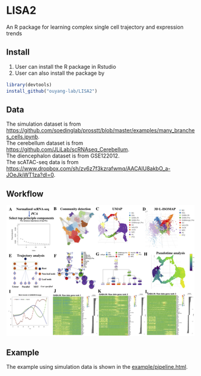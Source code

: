 # LISA2
An R package for learning complex single cell trajectory and expression trends

## Install
1. User can install the R package in Rstudio
2. User can also install the package by 

```R
library(devtools)
install_github("ouyang-lab/LISA2")
```
## Data
  The simulation dataset is from   https://github.com/soedinglab/prosstt/blob/master/examples/many_branches_cells.ipynb.  
  The cerebellum dataset is from https://github.com/JLiLab/scRNAseq_Cerebellum.  
  The diencephalon dataset is from GSE122012.  
  The scATAC-seq data is from https://www.dropbox.com/sh/zv6z7f3kzrafwmq/AACAlU8akbO_a-JOeJkiWT1za?dl=0.  
## Workflow
![workflow](https://github.com/ouyang-lab/LISA2/blob/main/example/workflow.jpg)

## Example
The example using simulation data is shown in the 
[example/pipeline.html](https://github.com/ouyang-lab/LISA2/blob/main/example/pipeline.html).
